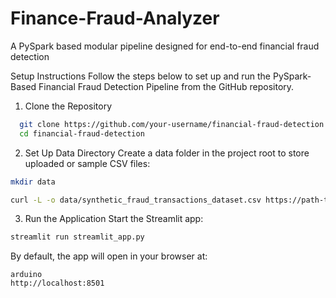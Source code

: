 # Finance-Fraud-Analyzer
A PySpark based modular pipeline designed for end-to-end financial fraud detection

Setup Instructions
Follow the steps below to set up and run the PySpark-Based Financial Fraud Detection Pipeline from the GitHub repository.

1. Clone the Repository
```bash
  git clone https://github.com/your-username/financial-fraud-detection.git
  cd financial-fraud-detection
```

2. Set Up Data Directory
Create a data folder in the project root to store uploaded or sample CSV files:

```bash
mkdir data
```
```bash
curl -L -o data/synthetic_fraud_transactions_dataset.csv https://path-to-your-dataset.csv
```
3. Run the Application
Start the Streamlit app:

````bash
streamlit run streamlit_app.py
````
By default, the app will open in your browser at:

```
arduino
http://localhost:8501
```
